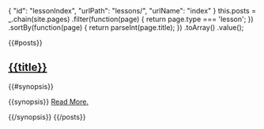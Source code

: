 <data>
{
    "id": "lessonIndex",
    "urlPath": "lessons/",
    "urlName": "index"
}
</data>


<js>
this.posts = _.chain(site.pages)
                .filter(function(page) {
                    return page.type === 'lesson';
                })
                .sortBy(function(page) {
                    return parseInt(page.title);
                })
                .toArray()
                .value();
</js>

{{#posts}}
    <hgroup>
        <a href="/{{urlFull}}">
            <h2>{{title}}</h2>
        </a>
    </hgroup>
    {{#synopsis}}
        <p>{{synopsis}} <a href="/{{urlFull}}">Read More.</a></p>
    {{/synopsis}}
{{/posts}}
